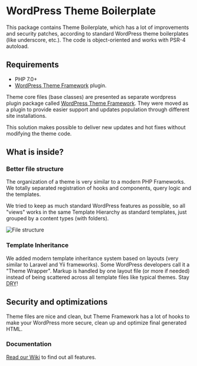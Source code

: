 # WordPress Theme Boilerplate

This package contains Theme Boilerplate, which has a lot of improvements and security patches, according to 
standard WordPress theme boilerplates (like underscore, etc.). The code is object-oriented and works with PSR-4 autoload. 

## Requirements

* PHP 7.0+
* [WordPress Theme Framework](https://github.com/justcoded/wordpress-theme-framework) plugin.

Theme core files (base classes) are presented as separate wordpress plugin package 
called [WordPress Theme Framework](https://github.com/justcoded/wordpress-theme-framework). They were
moved as a plugin to provide easier support and updates population through different site installations.

This solution makes possible to deliver new updates and hot fixes without modifying the theme code.

## What is inside?

### Better file structure
The organization of a theme is very similar to a modern PHP Frameworks. We totally separated registration of hooks and components, query logic and the templates.

We tried to keep as much standard WordPress features as possible, so all "views" works in the same Template
Hierarchy as standard templates, just grouped by a content types (with folders).

![File structure](https://github.com/justcoded/wordpress-theme-boilerplate/wiki/assets/boilerplate-file-structure.png)

### Template Inheritance

We added modern template inheritance system based on layouts (very similar to Laravel and Yii frameworks). 
Some WordPress developers call it a "Theme Wrapper". Markup is handled by one layout file 
(or more if needed) instead of being scattered across all template files like typical themes.
Stay <abbr title="Don't repeat yourself">DRY</abbr>!

## Security and optimizations

Theme files are nice and clean, but Theme Framework has a lot of hooks to make your WordPress more secure,
clean up and optimize final generated HTML.

### Documentation

[Read our Wiki](https://github.com/justcoded/wordpress-theme-boilerplate/wiki) to find out all features.    
